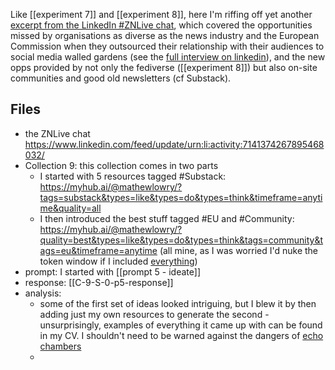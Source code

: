 
Like [[experiment 7]] and [[experiment 8]], here I'm riffing off yet another [excerpt from the LinkedIn #ZNLive chat](https://www.linkedin.com/feed/update/urn:li:activity:7141374267895468032/), which covered the opportunities missed by organisations as diverse as the news industry and the European Commission when they outsourced their relationship with their audiences to social media walled gardens (see the [full interview on linkedin](https://www.linkedin.com/events/7138431781808107520/)), and the new opps provided by not only the fediverse ([[experiment 8]]) but also on-site communities and good old newsletters (cf Substack).

## Files

* the ZNLive chat https://www.linkedin.com/feed/update/urn:li:activity:7141374267895468032/
* Collection 9: this collection comes in two parts
	* I started with 5 resources tagged #Substack: https://myhub.ai/@mathewlowry/?tags=substack&types=like&types=do&types=think&timeframe=anytime&quality=all
	* I then introduced the best stuff tagged #EU and #Community: https://myhub.ai/@mathewlowry/?quality=best&types=like&types=do&types=think&tags=community&tags=eu&timeframe=anytime (all mine, as I was worried I'd nuke the token window if I included [everything](https://myhub.ai/@mathewlowry/?quality=all&types=like&types=do&types=think&tags=community&tags=eu&timeframe=anytime))
* prompt: I started with [[prompt 5 - ideate]]
* response: [[C-9-S-0-p5-response]]
* analysis:
	* some of the first set of ideas looked intriguing, but I blew it by then adding just my own resources to generate the second - unsurprisingly, examples of everything it came up with can be found in my CV. I shouldn't need to be warned against the dangers of [echo chambers](https://myhub.ai/@mathewlowry/?tags=echo+chamber&types=like&types=do&types=think&timeframe=anytime&quality=all)
	* 